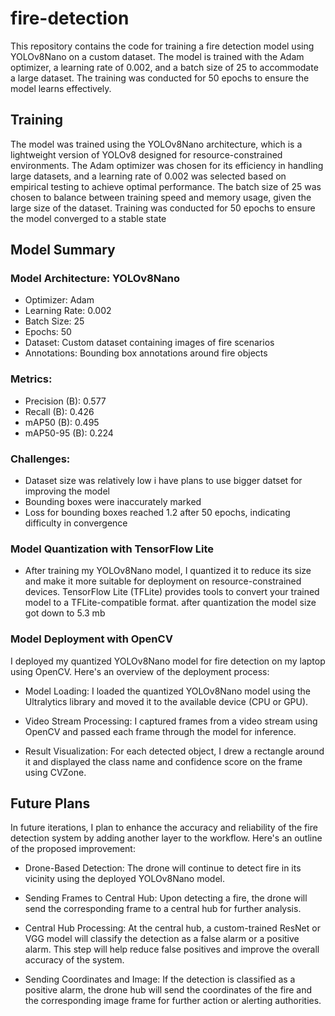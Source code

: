 # fire-detection

This repository contains the code for training a fire detection model using YOLOv8Nano on a custom dataset. The model is trained with the Adam optimizer, a learning rate of 0.002, and a batch size of 25 to accommodate a large dataset. The training was conducted for 50 epochs to ensure the model learns effectively.

## Training
The model was trained using the YOLOv8Nano architecture, which is a lightweight version of YOLOv8 designed for resource-constrained environments. The Adam optimizer was chosen for its efficiency in handling large datasets, and a learning rate of 0.002 was selected based on empirical testing to achieve optimal performance. The batch size of 25 was chosen to balance between training speed and memory usage, given the large size of the dataset. Training was conducted for 50 epochs to ensure the model converged to a stable state

## Model Summary
### Model Architecture: YOLOv8Nano
- Optimizer: Adam
- Learning Rate: 0.002
- Batch Size: 25
- Epochs: 50
- Dataset: Custom dataset containing images of fire scenarios
- Annotations: Bounding box annotations around fire objects
### Metrics:
- Precision (B): 0.577
- Recall (B): 0.426
- mAP50 (B): 0.495
- mAP50-95 (B): 0.224
### Challenges:
- Dataset size was relatively low i have plans to use bigger datset for improving the model
- Bounding boxes were inaccurately marked
- Loss for bounding boxes reached 1.2 after 50 epochs, indicating difficulty in convergence 

### Model Quantization with TensorFlow Lite
- After training my YOLOv8Nano model, I quantized it to reduce its size and make it more suitable for deployment on resource-constrained devices. TensorFlow Lite (TFLite) provides tools to convert your trained model to a TFLite-compatible format. after quantization the model size got down to 5.3 mb

### Model Deployment with OpenCV
I deployed my quantized YOLOv8Nano model for fire detection on my laptop using OpenCV. Here's an overview of the deployment process:
- Model Loading: I loaded the quantized YOLOv8Nano model using the Ultralytics library and moved it to the available device (CPU or GPU).

- Video Stream Processing: I captured frames from a video stream using OpenCV and passed each frame through the model for inference.

- Result Visualization: For each detected object, I drew a rectangle around it and displayed the class name and confidence score on the frame using CVZone.

## Future Plans
In future iterations, I plan to enhance the accuracy and reliability of the fire detection system by adding another layer to the workflow. Here's an outline of the proposed improvement:

- Drone-Based Detection: The drone will continue to detect fire in its vicinity using the deployed YOLOv8Nano model.

- Sending Frames to Central Hub: Upon detecting a fire, the drone will send the corresponding frame to a central hub for further analysis.

- Central Hub Processing: At the central hub, a custom-trained ResNet or VGG model will classify the detection as a false alarm or a positive alarm. This step will help reduce false positives and improve the overall accuracy of the system.

- Sending Coordinates and Image: If the detection is classified as a positive alarm, the drone hub will send the coordinates of the fire and the corresponding image frame for further action or alerting authorities.
